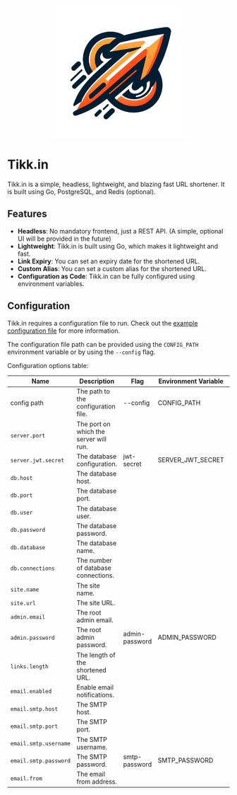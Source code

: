 <p align="center">
  <img width="300" height="300" src="assets/logo.png">
</p>

# Tikk.in

Tikk.in is a simple, headless, lightweight, and blazing fast URL shortener.
It is built using Go, PostgreSQL, and Redis (optional).

## Features

- **Headless**: No mandatory frontend, just a REST API. (A simple, optional UI will be provided in the future)
- **Lightweight**: Tikk.in is built using Go, which makes it lightweight and fast.
- **Link Expiry**: You can set an expiry date for the shortened URL.
- **Custom Alias**: You can set a custom alias for the shortened URL.
- **Configuration as Code**: Tikk.in can be fully configured using environment variables.

## Configuration

Tikk.in requires a configuration file to run. Check out the [example configuration file](config.yml) for more
information.

The configuration file path can be provided using the `CONFIG_PATH` environment variable or by using the `--config`
flag.

Configuration options table:

| Name                  | Description                            | Flag           | Environment Variable | Default Value         | Required |
|-----------------------|----------------------------------------|----------------|----------------------|-----------------------|----------|
| config path           | The path to the configuration file.    | --config       | CONFIG_PATH          | `./config.yml`        | true     |
| `server.port`         | The port on which the server will run. |                |                      | `3000`                | true     |
| `server.jwt.secret`   | The database configuration.            | jwt-secret     | SERVER_JWT_SECRET    | `changemeplease`      | true     |
| `db.host`             | The database host.                     |                |                      | `localhost`           | true     |
| `db.port`             | The database port.                     |                |                      | `5432`                | true     |
| `db.user`             | The database user.                     |                |                      | `tikkin`              | true     |
| `db.password`         | The database password.                 |                |                      | `tikkin`              | true     |
| `db.database`         | The database name.                     |                |                      | `tikkin`              | true     |
| `db.connections`      | The number of database connections.    |                |                      | `10`                  | true     |
| `site.name`           | The site name.                         |                |                      | `Tikk.in`             | false    |
| `site.url`            | The site URL.                          |                |                      | `https://example.com` | false    |
| `admin.email`         | The root admin email.                  |                |                      |                       | false    |
| `admin.password`      | The root admin password.               | admin-password | ADMIN_PASSWORD       |                       | false    |
| `links.length`        | The length of the shortened URL.       |                |                      | `6`                   | true     |
| `email.enabled`       | Enable email notifications.            |                |                      | `true`                | false    |
| `email.smtp.host`     | The SMTP host.                         |                |                      |                       | false    |
| `email.smtp.port`     | The SMTP port.                         |                |                      | `587`                 | false    |
| `email.smtp.username` | The SMTP username.                     |                |                      |                       | false    |
| `email.smtp.password` | The SMTP password.                     | smtp-password  | SMTP_PASSWORD        |                       | false    |
| `email.from`          | The email from address.                |                |                      | `noreply@example.com` | false    |



